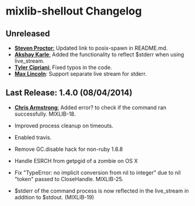 # mixlib-shellout Changelog

## Unreleased

* [**Steven Proctor**:](https://github.com/stevenproctor)
  Updated link to posix-spawn in README.md.
* [**Akshay Karle**:](https://github.com/akshaykarle)
  Added the functionality to reflect $stderr when using live_stream.
* [**Tyler Cipriani**:](https://github.com/thcipriani)
  Fixed typos in the code.
* [**Max Lincoln**](https://github.com/maxlinc):
  Support separate live stream for stderr.

## Last Release: 1.4.0 (08/04/2014)

* [**Chris Armstrong**:](https://github.com/carmstrong)
  Added error? to check if the command ran successfully. MIXLIB-18.

* Improved process cleanup on timeouts.
* Enabled travis.
* Remove GC.disable hack for non-ruby 1.8.8
* Handle ESRCH from getpgid of a zombie on OS X
* Fix "TypeError: no implicit conversion from nil to integer" due to nil "token" passed to CloseHandle. MIXLIB-25.
* $stderr of the command process is now reflected in the live_stream in addition to $stdout. (MIXLIB-19)

